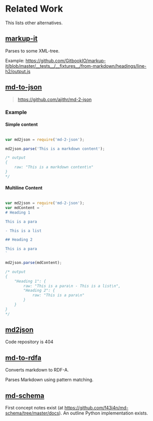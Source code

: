 # Related Work

This lists other alternatives.

## [markup-it](https://github.com/GitbookIO/markup-it)

Parses to some XML-tree.

Example: <https://github.com/GitbookIO/markup-it/blob/master/__tests__/__fixtures__/from-markdown/headings/line-h2/output.js>

## [md-to-json](https://www.npmjs.com/package/md-2-json)

> https://github.com/ajithr/md-2-json

### Example

#### Simple content

```js

var md2json = require('md-2-json');

md2json.parse('This is a markdown content');

/* output
{
    raw: "This is a markdown content\n"
}
*/
```

#### Multiline Content

```js

var md2json = require('md-2-json');
var mdContent = `
# Heading 1

This is a para

- This is a list

## Heading 2

This is a para
`

md2json.parse(mdContent);

/* output
{
    "Heading 1": {
        raw: "This is a para\n - This is a list\n",
        "Heading 2": {
            raw: "This is a para\n"
        }
    }
}
*/

```

## [md2json](https://www.npmjs.com/package/@jackens/md2json)

Code repository is 404

## [md-to-rdfa](https://github.com/PatternAtlas/md-to-rdfa)

Converts markdown to RDF-A.

Parses Markdown using pattern matching.

## [md-schema](https://github.com/f43i4n/md-schema)

First concept notes exist (at https://github.com/f43i4n/md-schema/tree/master/docs).
An outline Python implementation exists.

